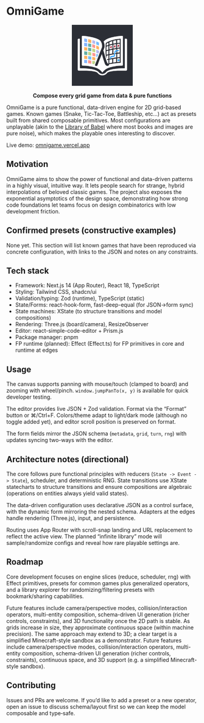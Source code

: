 # OmniGame

<p align="center">
  <img src="./public/logo.png" alt="OmniGame Logo" width="160" height="160" />
</p>

<p align="center"><strong>Compose every grid game from data &amp; pure functions</strong></p>

OmniGame is a pure functional, data-driven engine for 2D grid-based games. Known games (Snake, Tic-Tac-Toe, Battleship, etc...) act as presets built from shared composable primitives. Most configurations are unplayable (akin to the [Library of Babel](https://libraryofbabel.info/) where most books and images are pure noise), which makes the playable ones interesting to discover.

Live demo: [omnigame.vercel.app](https://omnigame.vercel.app/)

## Motivation

OmniGame aims to show the power of functional and data-driven patterns in a highly visual, intuitive way. It lets people search for strange, hybrid interpolations of beloved classic games. The project also exposes the exponential asymptotics of the design space, demonstrating how strong code foundations let teams focus on design combinatorics with low development friction.

## Confirmed presets (constructive examples)

None yet. This section will list known games that have been reproduced via concrete configuration, with links to the JSON and notes on any constraints.

## Tech stack

- Framework: Next.js 14 (App Router), React 18, TypeScript
- Styling: Tailwind CSS, shadcn/ui
- Validation/typing: Zod (runtime), TypeScript (static)
- State/Forms: react-hook-form, fast-deep-equal (for JSON→form sync)
- State machines: XState (to structure transitions and model compositions)
- Rendering: Three.js (board/camera), ResizeObserver
- Editor: react-simple-code-editor + Prism.js
- Package manager: pnpm
- FP runtime (planned): Effect (Effect.ts) for FP primitives in core and runtime at edges

## Usage

The canvas supports panning with mouse/touch (clamped to board) and zooming with wheel/pinch. `window.jumpPanTo(x, y)` is available for quick developer testing.

The editor provides live JSON + Zod validation. Format via the “Format” button or ⌘/Ctrl+F. Colors/theme adapt to light/dark mode (although no toggle added yet), and editor scroll position is preserved on format.

The form fields mirror the JSON schema (`metadata`, `grid`, `turn`, `rng`) with updates syncing two-ways with the editor.

## Architecture notes (directional)

The core follows pure functional principles with reducers (`State -> Event -> State`), scheduler, and deterministic RNG. State transitions use XState statecharts to structure transitions and ensure compositions are algebraic (operations on entities always yield valid states).

The data-driven configuration uses declarative JSON as a control surface, with the dynamic form mirroring the nested schema. Adapters at the edges handle rendering (Three.js), input, and persistence.

Routing uses App Router with scroll-snap landing and URL replacement to reflect the active view. The planned “infinite library” mode will sample/randomize configs and reveal how rare playable settings are.

## Roadmap

Core development focuses on engine slices (reduce, scheduler, rng) with Effect primitives, presets for common games plus generalized operators, and a library explorer for randomizing/filtering presets with bookmark/sharing capabilities.

Future features include camera/perspective modes, collision/interaction operators, multi-entity composition, schema-driven UI generation (richer controls, constraints), and 3D functionality once the 2D path is stable. As grids increase in size, they approximate continuous space (within machine precision). The same approach may extend to 3D; a clear target is a simplified Minecraft-style sandbox as a demonstrator.
Future features include camera/perspective modes, collision/interaction operators, multi-entity composition, schema-driven UI generation (richer controls, constraints), continuous space, and 3D support (e.g. a simplified Minecraft-style sandbox).

## Contributing

Issues and PRs are welcome. If you’d like to add a preset or a new operator, open an issue to discuss schema/layout first so we can keep the model composable and type‑safe.
